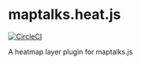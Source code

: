 # maptalks.heat.js

[![CircleCI](https://circleci.com/gh/maptalks/maptalks.heatlayer.js.svg?style=shield)](https://circleci.com/gh/maptalks/maptalks.heatlayer.js)

A heatmap layer plugin for maptalks.js
